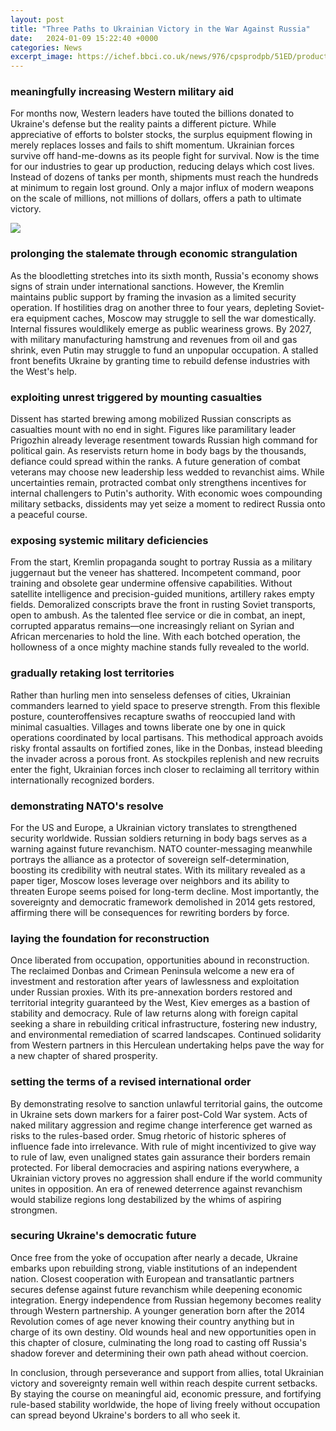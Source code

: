```yaml
---
layout: post
title: "Three Paths to Ukrainian Victory in the War Against Russia"
date:   2024-01-09 15:22:40 +0000
categories: News
excerpt_image: https://ichef.bbci.co.uk/news/976/cpsprodpb/51ED/production/_126737902_ukrainepromopic.png
---
```

### meaningfully increasing Western military aid
  
For months now, Western leaders have touted the billions donated to Ukraine's defense but the reality paints a different picture. While appreciative of efforts to bolster stocks, the surplus equipment flowing in merely replaces losses and fails to shift momentum. Ukrainian forces survive off hand-me-downs as its people fight for survival. Now is the time for our industries to gear up production, reducing delays which cost lives. Instead of dozens of tanks per month, shipments must reach the hundreds at minimum to regain lost ground. Only a major influx of modern weapons on the scale of millions, not millions of dollars, offers a path to ultimate victory. 


![](https://ichef.bbci.co.uk/news/976/cpsprodpb/51ED/production/_126737902_ukrainepromopic.png)
### prolonging the stalemate through economic strangulation
  
As the bloodletting stretches into its sixth month, Russia's economy shows signs of strain under international sanctions. However, the Kremlin maintains public support by framing the invasion as a limited security operation. If hostilities drag on another three to four years, depleting Soviet-era equipment caches, Moscow may struggle to sell the war domestically. Internal fissures wouldlikely emerge as public weariness grows. By 2027, with military manufacturing hamstrung and revenues from oil and gas shrink, even Putin may struggle to fund an unpopular occupation. A stalled front benefits Ukraine by granting time to rebuild defense industries with the West's help.  

### exploiting unrest triggered by mounting casualties

Dissent has started brewing among mobilized Russian conscripts as casualties mount with no end in sight. Figures like paramilitary leader Prigozhin already leverage resentment towards Russian high command for political gain. As reservists return home in body bags by the thousands, defiance could spread within the ranks. A future generation of combat veterans may choose new leadership less wedded to revanchist aims. While uncertainties remain, protracted combat only strengthens incentives for internal challengers to Putin's authority. With economic woes compounding military setbacks, dissidents may yet seize a moment to redirect Russia onto a peaceful course.

### exposing systemic military deficiencies

From the start, Kremlin propaganda sought to portray Russia as a military juggernaut but the veneer has shattered. Incompetent command, poor training and obsolete gear undermine offensive capabilities. Without satellite intelligence and precision-guided munitions, artillery rakes empty fields. Demoralized conscripts brave the front in rusting Soviet transports, open to ambush. As the talented flee service or die in combat, an inept, corrupted apparatus remains—one increasingly reliant on Syrian and African mercenaries to hold the line. With each botched operation, the hollowness of a once mighty machine stands fully revealed to the world. 

### gradually retaking lost territories

Rather than hurling men into senseless defenses of cities, Ukrainian commanders learned to yield space to preserve strength. From this flexible posture, counteroffensives recapture swaths of reoccupied land with minimal casualties. Villages and towns liberate one by one in quick operations coordinated by local partisans. This methodical approach avoids risky frontal assaults on fortified zones, like in the Donbas, instead bleeding the invader across a porous front. As stockpiles replenish and new recruits enter the fight, Ukrainian forces inch closer to reclaiming all territory within internationally recognized borders.  

### demonstrating NATO's resolve
 
For the US and Europe, a Ukrainian victory translates to strengthened security worldwide. Russian soldiers returning in body bags serves as a warning against future revanchism.  NATO counter-messaging meanwhile portrays the alliance as a protector of sovereign self-determination, boosting its credibility with neutral states. With its military revealed as a paper tiger, Moscow loses leverage over neighbors and its ability to threaten Europe seems poised for long-term decline. Most importantly, the sovereignty and democratic framework demolished in 2014 gets restored, affirming there will be consequences for rewriting borders by force.

### laying the foundation for reconstruction 
  
Once liberated from occupation, opportunities abound in reconstruction. The reclaimed Donbas and Crimean Peninsula welcome a new era of investment and restoration after years of lawlessness and exploitation under Russian proxies. With its pre-annexation borders restored and territorial integrity guaranteed by the West, Kiev emerges as a bastion of stability and democracy. Rule of law returns along with foreign capital seeking a share in rebuilding critical infrastructure, fostering new industry, and environmental remediation of scarred landscapes. Continued solidarity from Western partners in this Herculean undertaking helps pave the way for a new chapter of shared prosperity.

### setting the terms of a revised international order
  
By demonstrating resolve to sanction unlawful territorial gains, the outcome in Ukraine sets down markers for a fairer post-Cold War system. Acts of naked military aggression and regime change interference get warned as risks to the rules-based order. Smug rhetoric of historic spheres of influence fade into irrelevance. With rule of might incentivized to give way to rule of law, even unaligned states gain assurance their borders remain protected. For liberal democracies and aspiring nations everywhere, a Ukrainian victory proves no aggression shall endure if the world community unites in opposition. An era of renewed deterrence against revanchism would stabilize regions long destabilized by the whims of aspiring strongmen.
  
### securing Ukraine's democratic future
  
Once free from the yoke of occupation after nearly a decade, Ukraine embarks upon rebuilding strong, viable institutions of an independent nation. Closest cooperation with European and transatlantic partners secures defense against future revanchism while deepening economic integration. Energy independence from Russian hegemony becomes reality through Western partnership. A younger generation born after the 2014 Revolution comes of age never knowing their country anything but in charge of its own destiny. Old wounds heal and new opportunities open in this chapter of closure, culminating the long road to casting off Russia's shadow forever and determining their own path ahead without coercion.  

In conclusion, through perseverance and support from allies, total Ukrainian victory and sovereignty remain well within reach despite current setbacks. By staying the course on meaningful aid, economic pressure, and fortifying rule-based stability worldwide, the hope of living freely without occupation can spread beyond Ukraine's borders to all who seek it.